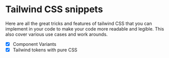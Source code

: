 # Tailwind CSS snippets

Here are all the great tricks and features of tailwind CSS that you can implement in your code to make your code more readable and legible.
This also cover various use cases and work arounds.

- [x] Component Variants
- [x] Tailwind tokens with pure CSS